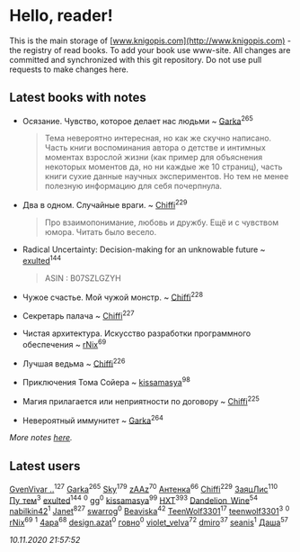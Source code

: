 # Hello, reader!
This is the main storage of [www.knigopis.com](http://www.knigopis.com) - the registry of read books.
To add your book use www-site. All changes are committed and synchronized with this git repository.
Do not use pull requests to make changes here.


## Latest books with notes
* Осязание. Чувство, которое делает нас людьми ~ [Garka](users/115/115753719718250012620-google)<sup>265</sup>
    > Тема невероятно интересная, но как же скучно написано. Часть книги воспоминания автора о детстве и интимных моментах взрослой жизни (как пример для объяснения некоторых моментов да, но ни каждые же 10 страниц), часть книги сухие данные научных экспериментов. Но тем не менее полезную информацию для себя почерпнула.

* Два в одном. Случайные враги. ~ [Chiffi](users/105/105831994080785626680-google)<sup>229</sup>
    > Про взаимопонимание, любовь и дружбу. Ещё и с чувством юмора. Читать было весело.

* Radical Uncertainty: Decision-making for an unknowable future ~ [exulted](users/100/100599204551896265722-google)<sup>144</sup>
    > ASIN : B07SZLGZYH

* Чужое счастье. Мой чужой монстр. ~ [Chiffi](users/105/105831994080785626680-google)<sup>228</sup>

* Секретарь палача ~ [Chiffi](users/105/105831994080785626680-google)<sup>227</sup>

* Чистая архитектура. Искусство разработки программного обеспечения ~ [rNix](users/227/22742452-yandex)<sup>69</sup>

* Лучшая ведьма ~ [Chiffi](users/105/105831994080785626680-google)<sup>226</sup>

* Приключения Тома Сойера ~ [kissamasya](users/684/68439978-vkontakte)<sup>98</sup>

* Магия прилагается или неприятности по договору ~ [Chiffi](users/105/105831994080785626680-google)<sup>225</sup>

* Невероятный иммунитет ~ [Garka](users/115/115753719718250012620-google)<sup>264</sup>


_More notes [here](latest_books_with_notes.md)._


## Latest users
[GvenVivar ..](users/158/158266434925901-facebook)<sup>127</sup> 
[Garka](users/115/115753719718250012620-google)<sup>265</sup> 
[Sky](users/118/118049897850017649660-googleplus)<sup>179</sup> 
[zAAz](users/202/202248233-vkontakte)<sup>70</sup> 
[Антенка](users/118/118158645037334943900-google)<sup>66</sup> 
[Chiffi](users/105/105831994080785626680-google)<sup>229</sup> 
[ЗаяцЛис](users/112/112388384595246311466-google)<sup>110</sup> 
[Пу_тем](users/344/3448154788585127-facebook)<sup>3</sup> 
[exulted](users/100/100599204551896265722-google)<sup>144</sup> 
[](users/109/109565266968438976725-google)<sup>0</sup> 
[gg](users/106/106449150245422604892-google)<sup>0</sup> 
[kissamasya](users/684/68439978-vkontakte)<sup>99</sup> 
[HXT](users/100/100002563462782-facebook)<sup>393</sup> 
[Dandelion_Wine](users/586/58602788-vkontakte)<sup>54</sup> 
[nabilkin42](users/365/3653380-vkontakte)<sup>1</sup> 
[Janet](users/108/108113656204404967440-google)<sup>827</sup> 
[swarrog](users/328/32895952-yandex)<sup>0</sup> 
[Beaviska](users/102/10202544960024508-facebook)<sup>42</sup> 
[TeenWolf3301](users/100/100726438533263363348-googleplus)<sup>17</sup> 
[teenwolf3301](users/209/209288065-vkontakte)<sup>3</sup> 
[](users/100/100726438533263363348-google)<sup>0</sup> 
[rNix](users/227/22742452-yandex)<sup>69</sup> 
[](users/836/836077803836456-facebook)<sup>1</sup> 
[4apa](users/117/117392596378069249667-google)<sup>68</sup> 
[design.azat](users/274/274622786-vkontakte)<sup>0</sup> 
[говно](users/124/1241017526268068-facebook)<sup>0</sup> 
[violet_velva](users/116/116961712580551399099-google)<sup>72</sup> 
[dmiro](users/571/5714115-vkontakte)<sup>37</sup> 
[seanis](users/497/4974864-yandex)<sup>1</sup> 
[Даша](users/334/334696193054530347-mailru)<sup>57</sup> 


_10.11.2020 21:57:52_
